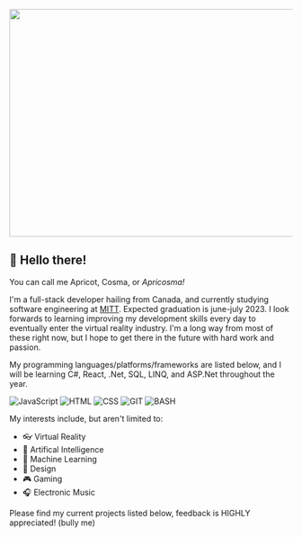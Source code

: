 <p align="center">
  <img width="720" height="405" src="https://user-images.githubusercontent.com/113317992/199318660-d6ffefe4-f3e7-4280-8bf0-731ea14b79aa.jpg">
</p>

## 👋 Hello there!

You can call me Apricot, Cosma, or *Apricosma!* 

I'm a full-stack developer hailing from Canada, and currently studying software engineering at [MITT](https://mitt.ca/). Expected graduation
is june-july 2023. I look forwards to learning improving my development skills every day to eventually enter the virtual reality industry.
I'm a long way from most of these right now, but I hope to get there in the future with hard work and passion.

My programming languages/platforms/frameworks are listed below, and I will be learning C#, React, .Net, SQL, LINQ, and ASP.Net throughout the year.

![JavaScript](https://img.shields.io/badge/JavaScript-F7DF1E?style=for-the-badge&logo=javascript&logoColor=black)
![HTML](https://img.shields.io/badge/HTML-239120?style=for-the-badge&logo=html5&logoColor=white)
![CSS](https://img.shields.io/badge/CSS-239120?&style=for-the-badge&logo=css3&logoColor=white)
![GIT](https://img.shields.io/badge/GIT-E44C30?style=for-the-badge&logo=git&logoColor=white)
![BASH](https://img.shields.io/badge/GNU%20Bash-4EAA25?style=for-the-badge&logo=GNU%20Bash&logoColor=white)

My interests include, but aren't limited to:
- 👓 Virtual Reality
- 🤖 Artifical Intelligence
- 🧠 Machine Learning
- 🎨 Design 
- 🎮 Gaming
- 🎧 Electronic Music 


Please find my current projects listed below, feedback is HIGHLY appreciated! (bully me)
<!---
Apricosma/Apricosma is a ✨ special ✨ repository because its `README.md` (this file) appears on your GitHub profile.
You can click the Preview link to take a look at your changes.
--->

